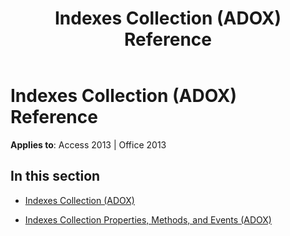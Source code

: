 ﻿---
title: Indexes Collection (ADOX) Reference
TOCTitle: Indexes Collection (ADOX)
ms:assetid: 2eaf8405-7907-4fa4-92bc-ed7b0c829b42
ms:mtpsurl: https://msdn.microsoft.com/library/JJ249075(v=office.15)
ms:contentKeyID: 48543990
ms.date: 09/18/2015
mtps_version: v=office.15
---

# Indexes Collection (ADOX) Reference


**Applies to**: Access 2013 | Office 2013

## In this section

  - [Indexes Collection (ADOX)](indexes-collection-adox.md)

  - [Indexes Collection Properties, Methods, and Events (ADOX)](indexes-collection-properties-methods-and-events-adox.md)

